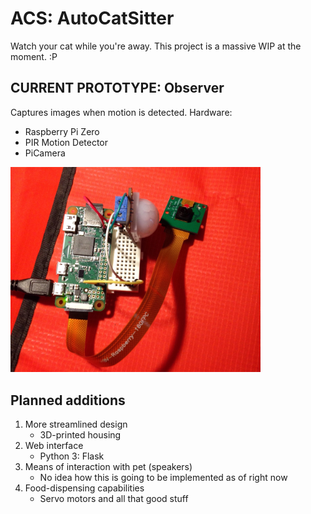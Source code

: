 ACS: AutoCatSitter
===================
Watch your cat while you're away. 
This project is a massive WIP at the moment. :P

CURRENT PROTOTYPE: Observer
---------------------------
Captures images when motion is detected. Hardware:
- Raspberry Pi Zero
- PIR Motion Detector
- PiCamera  

<img src="prototype1.jpg" width=400>

Planned additions
----------------- 
1. More streamlined design
	- 3D-printed housing
2. Web interface
	- Python 3: Flask
3. Means of interaction with pet (speakers)
	- No idea how this is going to be implemented as of right now
4. Food-dispensing capabilities
	- Servo motors and all that good stuff
